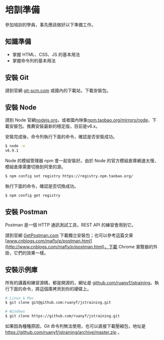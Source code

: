# 培訓準備

參加培訓的學員，事先應該做好以下準備工作。

## 知識準備

- 掌握 HTML、CSS、JS 的基本用法
- 掌握命令列的基本用法

## 安裝 Git

請到官網 [git-scm.com](https://git-scm.com/) 或國內的下載站，下載安裝包。

## 安裝 Node

請到 Node 官網[nodejs.org](https://nodejs.org)，或者國內映象[npm.taobao.org/mirrors/node](https://npm.taobao.org/mirrors/node)，下載安裝包。推薦安裝最新的穩定版，目前是v6.x。

安裝完成後，命令列執行下面的命令，確認是否安裝成功。

```bash
$ node -v
v6.9.1
```

Node 的模組管理器 npm 會一起安裝好。由於 Node 的官方模組倉庫網速太慢，模組倉庫需要切換到阿里的源。

```bash
$ npm config set registry https://registry.npm.taobao.org/
```

執行下面的命令，確認是否切換成功。

```bash
$ npm config get registry
```

## 安裝 Postman

Postman 是一個 HTTP 通訊測試工具，REST API 的練習會用到它。

請到官網 [GetPostman.com](https://www.getpostman.com/) 下載獨立安裝包；也可以參考這篇文章[www.cnblogs.com/mafly/p/postman.html](http://www.cnblogs.com/mafly/p/postman.html)，下載 Chrome 瀏覽器的外掛，它們的效果一樣。

## 安裝示例庫

所有的講義和練習源碼，都是開源的，網址是 [github.com/ruanyf/jstraining](https://github.com/ruanyf/jstraining)。執行下面的命令，將這個庫拷貝到你的硬碟上。

```bash
# Linux & Mac
$ git clone git@github.com:ruanyf/jstraining.git

# Windows
$ git clone https://github.com/ruanyf/jstraining.git
```

如果因為種種原因，Git 命令列無法使用，也可以直接下載壓縮包，地址是 https://github.com/ruanyf/jstraining/archive/master.zip 。

